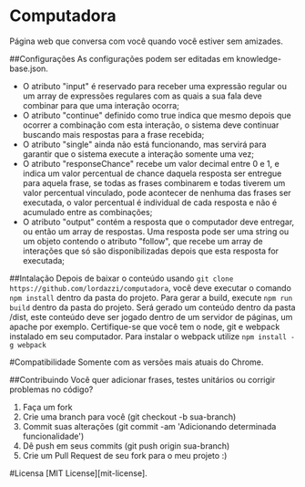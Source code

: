 # Computadora
Página web que conversa com você quando você estiver sem amizades.

##Configurações
As configurações podem ser editadas em knowledge-base.json.
 - O atributo "input" é reservado para receber uma expressão regular ou um array de expressões regulares com as quais a sua fala deve combinar para que uma interação ocorra;
 - O atributo "continue" definido como true indica que mesmo depois que ocorrer a combinação com esta interação, o sistema deve continuar buscando mais respostas para a frase recebida;
 - O atributo "single" ainda não está funcionando, mas servirá para garantir que o sistema execute a interação somente uma vez;
 - O atributo "responseChance" recebe um valor decimal entre 0 e 1, e indica um valor percentual de chance daquela resposta ser entregue para aquela frase, se todas as frases combinarem e todas tiverem um valor percentual vinculado, pode acontecer de nenhuma das frases ser executada, o valor percentual é individual de cada resposta e não é acumulado entre as combinações;
 - O atributo "output" contém a resposta que o computador deve entregar, ou então um array de respostas. Uma resposta pode ser uma string ou um objeto contendo o atributo "follow", que recebe um array de interações que só são disponibilizadas depois que esta resposta for executada;

##Intalação
Depois de baixar o conteúdo usando ```git clone https://github.com/lordazzi/computadora```, você deve executar o comando ```npm install``` dentro da pasta do projeto.
Para gerar a build, execute ```npm run build``` dentro da pasta do projeto.
Será gerado um conteúdo dentro da pasta /dist, este conteúdo deve ser jogado dentro de um servidor de páginas, um apache por exemplo.
Certifique-se que você tem o node, git e webpack instalado em seu computador.
Para instalar o webpack utilize ```npm install -g webpack```


#Compatibilidade
Somente com as versões mais atuais do Chrome.

##Contribuindo
Você quer adicionar frases, testes unitários ou corrigir problemas no código?
1. Faça um fork
2. Crie uma branch para você (git checkout -b sua-branch)
3. Commit suas alterações (git commit -am 'Adicionando determinada funcionalidade')
4. Dê push em seus commits (git push origin sua-branch)
5. Crie um Pull Request de seu fork para o meu projeto :)

#Licensa
[MIT License][mit-license].
